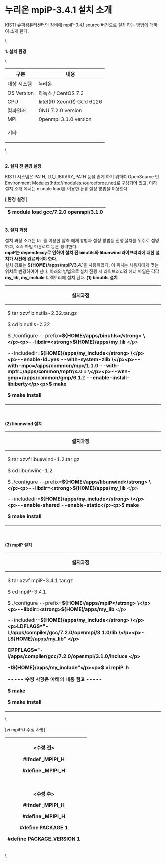 # 누리온 mpiP-3.4.1 설치 소개

KISTI 슈퍼컴퓨터센터의 장비에 mpiP-3.4.1 source 버전으로 설치 하는 방법에 대하여 소개 한다.

\


**1. 설치 환경**

\


|   **구분**       | **내용**                     |
| -------------- | -------------------------- |
|  대상 시스템        | 누리온                        |
|  OS Version    | 리눅스 / CentOS 7.3           |
|  CPU           | Intel(R) Xeon(R) Gold 6126 |
|  컴파일러          | GNU 7.2.0 version          |
|  MPI           | Openmpi 3.1.0 version      |
| <p> 기타<br></p> | <p><br></p>                |

\


\
**2. 설치 전 환경 설정**

KISTI 시스템은 PATH, LD\_LIBRARY\_PATH 등을 쉽게 하기 위하여 OpenSource 인 Environment Modules(http://modules.sourceforge.net)로 구성되어 있고, 이하 설치 소개 에서는 module load를 이용한 환경 설정 방법을 이용한다.

**\[ 환경 설정 ]**

|  $ module load gcc/7.2.0 openmpi/3.1.0 |
| -------------------------------------- |

\
**3. 설치 과정**

&#x20;설치 과정 소개는 tar 를 이용한 압축 해제 방법과 설정 방법등 진행 절차를 위주로 설명하고, 소스 파일 다운로드 등은 생략한다. \
**mpiP는 dependency로 인하여 설치 전 binutils와 libunwind 라이브러리에 대한 설치가 사전에 완료되어야 한다.**\
설치 경로는 **${HOME}/apps/mpiP/3.4.1**을 사용하였다. 이 위치는 사용자에게 맞는 위치로 변경하여야 한다. 아래의 방법으로 설치 진행 시 라이브러리와 헤더 파일은 각각 **my\_lib, my\_include** 디렉토리에 설치 된다.  **(1) binutils 설치**

|   **설치과정**                                                                                                                                                                                                                                                                                                                                                                                                                                                                               | <p><br></p> |
| ---------------------------------------------------------------------------------------------------------------------------------------------------------------------------------------------------------------------------------------------------------------------------------------------------------------------------------------------------------------------------------------------------------------------------------------------------------------------------------------- | ----------- |
| <p>$ tar xzvf binutils-2.32.tar.gz</p><p>$ cd binutils-2.32 </p><p>$ ./configure --prefix=<strong>${HOME}/apps/binutils</strong> \</p><p>--libdir=<strong>${HOME}/apps/my_lib</strong> \</p><p>--includedir=<strong>${HOME}/apps/my_include</strong> \</p><p>--enable-ld=yes --with-system-zlib \</p><p>--with-mpc=/apps/common/mpc/1.1.0 --with-mpfr=/apps/common/mpfr/4.0.1 \</p><p>--with-gmp=/apps/common/gmp/6.1.2 --enable-install-libiberty</p><p>$ make</p><p>$ make install</p> | <p><br></p> |

\
\
&#x20; **(2) libunwind 설치**

|   **설치과정**                                                                                                                                                                                                                                                                                                                         | <p><br></p> |
| ---------------------------------------------------------------------------------------------------------------------------------------------------------------------------------------------------------------------------------------------------------------------------------------------------------------------------------- | ----------- |
| <p>$ tar xzvf libunwind-1.2.tar.gz</p><p>$ cd libunwind-1.2</p><p>$ ./configure --prefix=<strong>${HOME}/apps/libunwind</strong> \</p><p>--libdir=<strong>${HOME}/apps/my_lib</strong> \</p><p>--includedir=<strong>${HOME}/apps/my_include</strong> \</p><p>--enable-shared --enable-static</p><p>$ make</p><p>$ make install</p> | <p><br></p> |

\
\
&#x20; **(3) mpiP 설치**

|   **설치과정**                                                                                                                                                                                                                                                                                                                                                                                                                                                                                                                                                | <p><br></p> |
| --------------------------------------------------------------------------------------------------------------------------------------------------------------------------------------------------------------------------------------------------------------------------------------------------------------------------------------------------------------------------------------------------------------------------------------------------------------------------------------------------------------------------------------------------------- | ----------- |
| <p>$ tar xzvf mpiP-3.4.1.tar.gz</p><p>$ cd mpiP-3.4.1</p><p>$ ./configure --prefix=<strong>${HOME}/apps/mpiP</strong> \</p><p>--libdir=<strong>${HOME}/apps/my_lib</strong> \</p><p>--includedir=<strong>${HOME}/apps/my_include</strong> \</p><p>LDFLAGS="-L/apps/compiler/gcc/7.2.0/openmpi/3.1.0/lib \</p><p>-L${HOME}/apps/my_lib" \</p><p>CPPFLAGS="-I/apps/compiler/gcc/7.2.0/openmpi/3.1.0/include \</p><p>-I${HOME}/apps/my_include"</p><p>$ <strong>vi mpiPi.h</strong></p><p>----- 수정 사항은 아래의 내용 참고 -----</p><p>$ make</p><p>$ make install</p> | <p><br></p> |

\


\[vi mpiPi.h수정 사항]

| <p>&#x3C;수정 전></p><p>#ifndef _MPIPI_H</p><p>#define _MPIPI_H</p><p><br></p><p>&#x3C;수정 후></p><p>#ifndef _MPIPI_H</p><p>#define _MPIPI_H</p><p><strong>#define PACKAGE 1</strong></p><p><strong>#define PACKAGE_VERSION 1</strong></p> | <p><br></p> |
| ------------------------------------------------------------------------------------------------------------------------------------------------------------------------------------------------------------------------------------- | ----------- |

\
